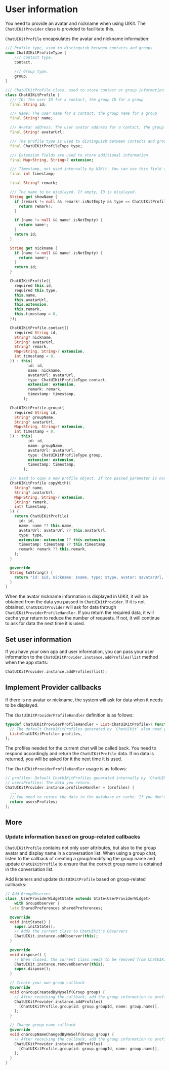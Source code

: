 # User information

You need to provide an avatar and nickname when using UIKit. The `ChatUIKitProvider` class is provided to facilitate this.

`ChatUIKitProfile` encapsulates the avatar and nickname information:

```dart
/// Profile type, used to distinguish between contacts and groups
enum ChatUIKitProfileType {
    /// Contact type.
    contact,
    
    /// Group type.
    group,
}

/// ChatUIKitProfile class, used to store contact or group information.
class ChatUIKitProfile {
  /// ID: The user ID for a contact, the group ID for a group
  final String id;

  /// Name: The user name for a contact, the group name for a group
  final String? name;

  /// Avatar address: The user avatar address for a contact, the group avatar address for the group
  final String? avatarUrl;

  /// The profile type is used to distinguish between contacts and groups. For details, see [ChatUIKitProfileType]
  final ChatUIKitProfileType type;

  /// Extension fields are used to store additional information
  final Map<String, String>? extension;

  /// Timestamp, not used internally by UIKit. You can use this field to store timestamp information.
  final int timestamp;

  final String? remark;

  /// The name to be displayed. If empty, ID is displayed.
  String get showName {
    if (remark != null && remark!.isNotEmpty && type == ChatUIKitProfileType.contact) {
      return remark!;
    }

    if (name != null && name!.isNotEmpty) {
      return name!;
    }
    return id;
  }

  String get nickname {
    if (name != null && name!.isNotEmpty) {
      return name!;
    }
    return id;
  }

  ChatUIKitProfile({
    required this.id,
    required this.type,
    this.name,
    this.avatarUrl,
    this.extension,
    this.remark,
    this.timestamp = 0,
  });

  ChatUIKitProfile.contact({
    required String id,
    String? nickname,
    String? avatarUrl,
    String? remark,
    Map<String, String>? extension,
    int timestamp = 0,
  }) : this(
          id: id,
          name: nickname,
          avatarUrl: avatarUrl,
          type: ChatUIKitProfileType.contact,
          extension: extension,
          remark: remark,
          timestamp: timestamp,
        );

  ChatUIKitProfile.group({
    required String id,
    String? groupName,
    String? avatarUrl,
    Map<String, String>? extension,
    int timestamp = 0,
  }) : this(
          id: id,
          name: groupName,
          avatarUrl: avatarUrl,
          type: ChatUIKitProfileType.group,
          extension: extension,
          timestamp: timestamp,
        );

  /// Used to copy a new profile object. If the passed parameter is not empty, the passed parameter is used; otherwise the parameters of the current profile are used.
  ChatUIKitProfile copyWith({
    String? name,
    String? avatarUrl,
    Map<String, String>? extension,
    String? remark,
    int? timestamp,
  }) {
    return ChatUIKitProfile(
      id: id,
      name: name ?? this.name,
      avatarUrl: avatarUrl ?? this.avatarUrl,
      type: type,
      extension: extension ?? this.extension,
      timestamp: timestamp ?? this.timestamp,
      remark: remark ?? this.remark,
    );
  }

  @override
  String toString() {
    return "id: $id, nickname: $name, type: $type, avatar: $avatarUrl, remark: $remark \n";
  }
}
```

When the avatar nickname information is displayed in UIKit, it will be obtained from the data you passed in `ChatUIKitProvider`. If it is not obtained, `ChatUIKitProvider` will ask for data through `ChatUIKitProviderProfileHandler`. If you return the required data, it will cache your return to reduce the number of requests. If not, it will continue to ask for data the next time it is used.

## Set user information

If you have your own app and user information, you can pass your user information to the `ChatUIKitProvider.instance.addProfiles(list` method when the app starts:

```dart
ChatUIKitProvider.instance.addProfiles(list);
```

## Implement Provider callbacks

If there is no avatar or nickname, the system will ask for data when it needs to be displayed.

The `ChatUIKitProviderProfileHandler` definition is as follows:

```dart
typedef ChatUIKitProviderProfileHandler = List<ChatUIKitProfile>? Function(
  // The default ChatUIKitProfiles generated by `ChatUIKit` also need you to return data. If you have real data, you can return it to `ChatUIKit`, and UIKit will cache your return.
  List<ChatUIKitProfile> profiles,
);
```

The profiles needed for the current chat will be called back. You need to respond accordingly and return the `ChatUIKitProfile` data. If no data is returned, you will be asked for it the next time it is used.

The `ChatUIKitProviderProfileHandler` usage is as follows:

```dart
// profiles: Default ChatUIKitProfiles generated internally by `ChatUIKit`.
// usersProfiles: The data you return.
ChatUIKitProvider.instance.profilesHandler = (profiles) {
  ...
  // You need to return the data in the database or cache. If you don't return it, you will be asked for the data next time you need it.
  return usersProfiles;
};
```

## More

### Update information based on group-related callbacks

`ChatUIKitProfile` contains not only user attributes, but also to the group avatar and display name in a conversation list. When using a group chat, listen to the callback of creating a group/modifying the group name and update `ChatUIKitProfile` to ensure that the correct group name is obtained in the conversation list.

Add listeners and update `ChatUIKitProfile` based on group-related callbacks:

```dart
// Add GroupObserver
class _UserProviderWidgetState extends State<UserProviderWidget>
    with GroupObserver {
  late SharedPreferences sharedPreferences;

  @override
  void initState() {
    super.initState();
    // Adds the current class to ChatUIKit's Observers
    ChatUIKit.instance.addObserver(this);
  }

  @override
  void dispose() {
    // When closed, the current class needs to be removed from ChatUIKit's Observers
    ChatUIKit.instance.removeObserver(this);
    super.dispose();
  }

  // Create your own group callback
  @override
  void onGroupCreatedByMyself(Group group) {
    // After receiving the callback, add the group information to profiles
    ChatUIKitProvider.instance.addProfiles(
      [ChatUIKitProfile.group(id: group.groupId, name: group.name)],
    );
  }

  // Change group name callback
  @override
  void onGroupNameChangedByMeSelf(Group group) {
    // After receiving the callback, add the group information to profiles
    ChatUIKitProvider.instance.addProfiles(
      [ChatUIKitProfile.group(id: group.groupId, name: group.name)],
    );
  }
}
```